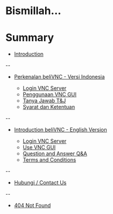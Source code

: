 # Bismillah...

# Summary

* [Introduction](README.md)

--

* [Perkenalan beliVNC - Versi Indonesia](indo_tutorial.md)

    * [Login VNC Server](indo_tutorial_vnc.md)
    * [Penggunaan VNC GUI](indo_tutorial_gui.md)
    * [Tanya Jawab T&J](indo_tanya_jawab.md)
    * [Syarat dan Ketentuan](indo_syarat_dan_ketentuan.md)

--

* [Introduction beliVNC - English Version](english_tutorial.md)

  * [Login VNC Server](english_tutorial_vnc.md)
  * [Use VNC GUI](english_tutorial_gui.md)
  * [Question and Answer Q&A](english_qa.md)
  * [Terms and Conditions](english_terms_and_conditions.md)

--

* [Hubungi / Contact Us](contact_us.md)

--

* [404 Not Found](404.md)

